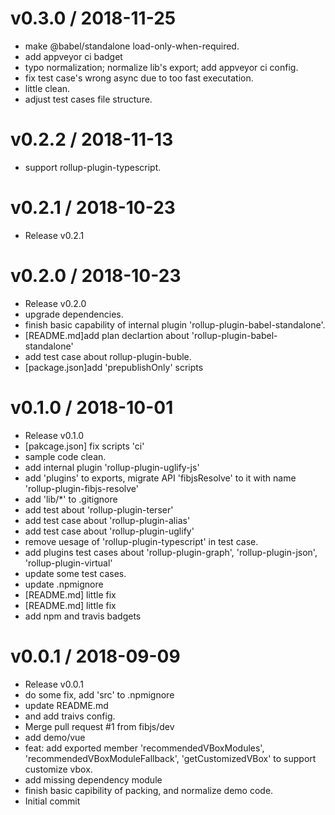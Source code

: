 
v0.3.0 / 2018-11-25
==================

  * make @babel/standalone load-only-when-required.
  * add appveyor ci badget
  * typo normalization; normalize lib's export; add appveyor ci config.
  * fix test case's wrong async due to too fast executation.
  * little clean.
  * adjust test cases file structure.

v0.2.2 / 2018-11-13
==================

  * support rollup-plugin-typescript.

v0.2.1 / 2018-10-23
===================

  * Release v0.2.1

v0.2.0 / 2018-10-23
===================

  * Release v0.2.0
  * upgrade dependencies.
  * finish basic capability of internal plugin 'rollup-plugin-babel-standalone'.
  * [README.md]add plan declartion about 'rollup-plugin-babel-standalone'
  * add test case about rollup-plugin-buble.
  * [package.json]add 'prepublishOnly' scripts

v0.1.0 / 2018-10-01
===================

  * Release v0.1.0
  * [pakcage.json] fix scripts 'ci'
  * sample code clean.
  * add internal plugin 'rollup-plugin-uglify-js'
  * add 'plugins' to exports, migrate API 'fibjsResolve' to it with name 'rollup-plugin-fibjs-resolve'
  * add 'lib/*' to .gitignore
  * add test about 'rollup-plugin-terser'
  * add test case about 'rollup-plugin-alias'
  * add test case about 'rollup-plugin-uglify'
  * remove uesage of 'rollup-plugin-typescript' in test case.
  * add plugins test cases about 'rollup-plugin-graph', 'rollup-plugin-json', 'rollup-plugin-virtual'
  * update some test cases.
  * update .npmignore
  * [README.md] little fix
  * [README.md] little fix
  * add npm and travis badgets

v0.0.1 / 2018-09-09
===================

  * Release v0.0.1
  * do some fix, add 'src' to .npmignore
  * update README.md
  * and add traivs config.
  * Merge pull request #1 from fibjs/dev
  * add demo/vue
  * feat: add exported member 'recommendedVBoxModules', 'recommendedVBoxModuleFallback', 'getCustomizedVBox' to support customize vbox.
  * add missing dependency module
  * finish basic capibility of packing, and normalize demo code.
  * Initial commit
